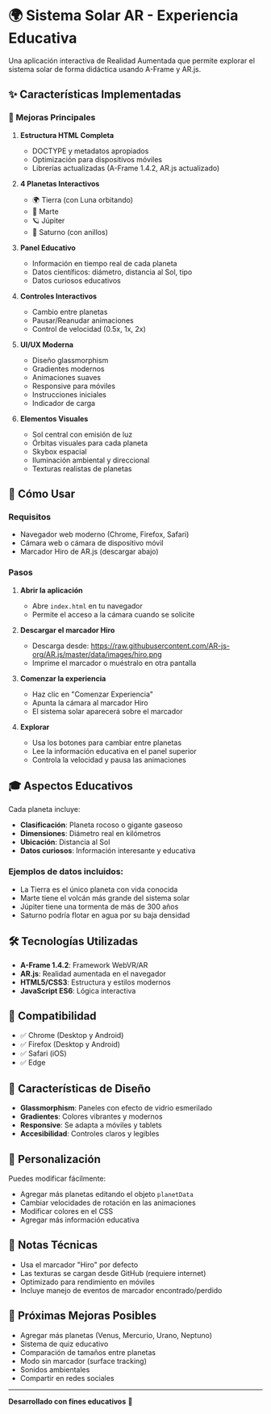 # 🌍 Sistema Solar AR - Experiencia Educativa

Una aplicación interactiva de Realidad Aumentada que permite explorar el sistema solar de forma didáctica usando A-Frame y AR.js.

## ✨ Características Implementadas

### 🎯 Mejoras Principales

1. **Estructura HTML Completa**
   - DOCTYPE y metadatos apropiados
   - Optimización para dispositivos móviles
   - Librerías actualizadas (A-Frame 1.4.2, AR.js actualizado)

2. **4 Planetas Interactivos**
   - 🌍 Tierra (con Luna orbitando)
   - 🔴 Marte
   - 🪐 Júpiter
   - 💫 Saturno (con anillos)

3. **Panel Educativo**
   - Información en tiempo real de cada planeta
   - Datos científicos: diámetro, distancia al Sol, tipo
   - Datos curiosos educativos

4. **Controles Interactivos**
   - Cambio entre planetas
   - Pausar/Reanudar animaciones
   - Control de velocidad (0.5x, 1x, 2x)

5. **UI/UX Moderna**
   - Diseño glassmorphism
   - Gradientes modernos
   - Animaciones suaves
   - Responsive para móviles
   - Instrucciones iniciales
   - Indicador de carga

6. **Elementos Visuales**
   - Sol central con emisión de luz
   - Órbitas visuales para cada planeta
   - Skybox espacial
   - Iluminación ambiental y direccional
   - Texturas realistas de planetas

## 🚀 Cómo Usar

### Requisitos
- Navegador web moderno (Chrome, Firefox, Safari)
- Cámara web o cámara de dispositivo móvil
- Marcador Hiro de AR.js (descargar abajo)

### Pasos

1. **Abrir la aplicación**
   - Abre `index.html` en tu navegador
   - Permite el acceso a la cámara cuando se solicite

2. **Descargar el marcador Hiro**
   - Descarga desde: https://raw.githubusercontent.com/AR-js-org/AR.js/master/data/images/hiro.png
   - Imprime el marcador o muéstralo en otra pantalla

3. **Comenzar la experiencia**
   - Haz clic en "Comenzar Experiencia"
   - Apunta la cámara al marcador Hiro
   - El sistema solar aparecerá sobre el marcador

4. **Explorar**
   - Usa los botones para cambiar entre planetas
   - Lee la información educativa en el panel superior
   - Controla la velocidad y pausa las animaciones

## 🎓 Aspectos Educativos

Cada planeta incluye:
- **Clasificación**: Planeta rocoso o gigante gaseoso
- **Dimensiones**: Diámetro real en kilómetros
- **Ubicación**: Distancia al Sol
- **Datos curiosos**: Información interesante y educativa

### Ejemplos de datos incluidos:
- La Tierra es el único planeta con vida conocida
- Marte tiene el volcán más grande del sistema solar
- Júpiter tiene una tormenta de más de 300 años
- Saturno podría flotar en agua por su baja densidad

## 🛠️ Tecnologías Utilizadas

- **A-Frame 1.4.2**: Framework WebVR/AR
- **AR.js**: Realidad aumentada en el navegador
- **HTML5/CSS3**: Estructura y estilos modernos
- **JavaScript ES6**: Lógica interactiva

## 📱 Compatibilidad

- ✅ Chrome (Desktop y Android)
- ✅ Firefox (Desktop y Android)
- ✅ Safari (iOS)
- ✅ Edge

## 🎨 Características de Diseño

- **Glassmorphism**: Paneles con efecto de vidrio esmerilado
- **Gradientes**: Colores vibrantes y modernos
- **Responsive**: Se adapta a móviles y tablets
- **Accesibilidad**: Controles claros y legibles

## 🔧 Personalización

Puedes modificar fácilmente:
- Agregar más planetas editando el objeto `planetData`
- Cambiar velocidades de rotación en las animaciones
- Modificar colores en el CSS
- Agregar más información educativa

## 📝 Notas Técnicas

- Usa el marcador "Hiro" por defecto
- Las texturas se cargan desde GitHub (requiere internet)
- Optimizado para rendimiento en móviles
- Incluye manejo de eventos de marcador encontrado/perdido

## 🌟 Próximas Mejoras Posibles

- Agregar más planetas (Venus, Mercurio, Urano, Neptuno)
- Sistema de quiz educativo
- Comparación de tamaños entre planetas
- Modo sin marcador (surface tracking)
- Sonidos ambientales
- Compartir en redes sociales

---

**Desarrollado con fines educativos** 🚀
